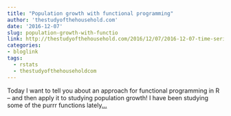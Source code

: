 ```yaml
---
title: "Population growth with functional programming"
author: 'thestudyofthehousehold.com'
date: '2016-12-07'
slug: population-growth-with-functio
link: http://thestudyofthehousehold.com/2016/12/07/2016-12-07-time-series-simulation/
categories:
- bloglink
tags:
  - rstats
  - thestudyofthehouseholdcom
---
```


Today I want to tell you about an approach for functional programming in R – and then apply it to studying population growth! I have been studying some of the purrr functions lately[... <i class="fas fa-external-link-alt"></i>](http://thestudyofthehousehold.com/2016/12/07/2016-12-07-time-series-simulation/)

